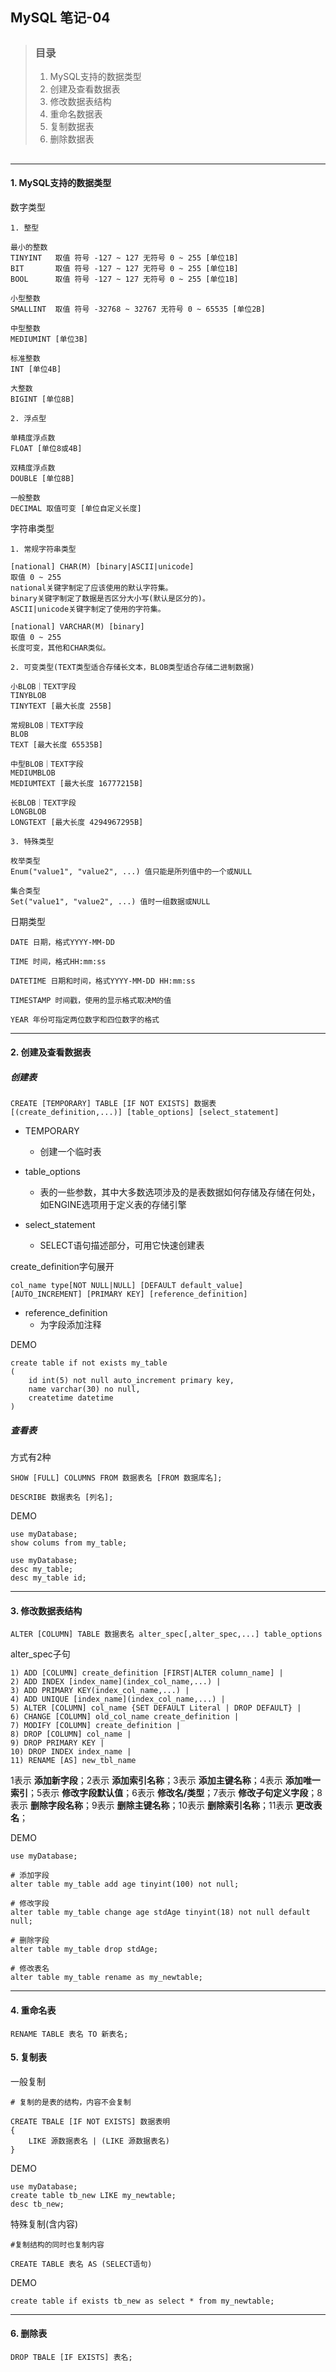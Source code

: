 ## MySQL 笔记-04

> ##
> ### 目录
> 1. MySQL支持的数据类型
> 2. 创建及查看数据表
> 3. 修改数据表结构
> 4. 重命名数据表
> 5. 复制数据表
> 6. 删除数据表
> ##

---

#### 1. MySQL支持的数据类型

数字类型

    1. 整型
    
    最小的整数
    TINYINT   取值 符号 -127 ~ 127 无符号 0 ~ 255 [单位1B]
    BIT       取值 符号 -127 ~ 127 无符号 0 ~ 255 [单位1B]
    BOOL      取值 符号 -127 ~ 127 无符号 0 ~ 255 [单位1B]
    
    小型整数
    SMALLINT  取值 符号 -32768 ~ 32767 无符号 0 ~ 65535 [单位2B]
    
    中型整数
    MEDIUMINT [单位3B]
    
    标准整数
    INT [单位4B]
    
    大整数
    BIGINT [单位8B]
    
    2. 浮点型
    
    单精度浮点数
    FLOAT [单位8或4B]
    
    双精度浮点数
    DOUBLE [单位8B]
    
    一般整数
    DECIMAL 取值可变 [单位自定义长度]
    
字符串类型

    1. 常规字符串类型
    
    [national] CHAR(M) [binary|ASCII|unicode]
    取值 0 ~ 255
    national关键字制定了应该使用的默认字符集。
    binary关键字制定了数据是否区分大小写(默认是区分的)。
    ASCII|unicode关键字制定了使用的字符集。
    
    [national] VARCHAR(M) [binary]
    取值 0 ~ 255
    长度可变，其他和CHAR类似。
    
    2. 可变类型(TEXT类型适合存储长文本，BLOB类型适合存储二进制数据)
    
    小BLOB｜TEXT字段
    TINYBLOB
    TINYTEXT [最大长度 255B]
    
    常规BLOB｜TEXT字段
    BLOB
    TEXT [最大长度 65535B]
    
    中型BLOB｜TEXT字段
    MEDIUMBLOB
    MEDIUMTEXT [最大长度 16777215B]
    
    长BLOB｜TEXT字段
    LONGBLOB
    LONGTEXT [最大长度 4294967295B]
    
    3. 特殊类型
    
    枚举类型
    Enum("value1", "value2", ...) 值只能是所列值中的一个或NULL
    
    集合类型
    Set("value1", "value2", ...) 值时一组数据或NULL

日期类型
    
    DATE 日期，格式YYYY-MM-DD
    
    TIME 时间，格式HH:mm:ss
    
    DATETIME 日期和时间，格式YYYY-MM-DD HH:mm:ss
    
    TIMESTAMP 时间戳，使用的显示格式取决M的值
    
    YEAR 年份可指定两位数字和四位数字的格式

---

#### 2. 创建及查看数据表

##### 创建表
```
CREATE [TEMPORARY] TABLE [IF NOT EXISTS] 数据表
[(create_definition,...)] [table_options] [select_statement]
```

+ TEMPORARY
    + 创建一个临时表

+ table_options
    + 表的一些参数，其中大多数选项涉及的是表数据如何存储及存储在何处，如ENGINE选项用于定义表的存储引擎

+ select_statement
    + SELECT语句描述部分，可用它快速创建表
    
create_definition字句展开
```
col_name type[NOT NULL|NULL] [DEFAULT default_value]
[AUTO_INCREMENT] [PRIMARY KEY] [reference_definition]
```

+ reference_definition
    + 为字段添加注释
    
DEMO
```
create table if not exists my_table
(
    id int(5) not null auto_increment primary key,
    name varchar(30) no null,
    createtime datetime
)
```

##### 查看表

方式有2种
```
SHOW [FULL] COLUMNS FROM 数据表名 [FROM 数据库名];
```

```
DESCRIBE 数据表名 [列名];
```

DEMO
```
use myDatabase;
show colums from my_table;
```

```
use myDatabase;
desc my_table;
desc my_table id;
```
---

#### 3. 修改数据表结构

```
ALTER [COLUMN] TABLE 数据表名 alter_spec[,alter_spec,...] table_options
```

alter_spec子句
```
1) ADD [COLUMN] create_definition [FIRST|ALTER column_name] |
2) ADD INDEX [index_name](index_col_name,...) |
3) ADD PRIMARY KEY(index_col_name,...) |
4) ADD UNIQUE [index_name](index_col_name,...) |
5) ALTER [COLUMN] col_name {SET DEFAULT Literal | DROP DEFAULT} |
6) CHANGE [COLUMN] old_col_name create_definition |
7) MODIFY [COLUMN] create_definition |
8) DROP [COLUMN] col_name |
9) DROP PRIMARY KEY |
10) DROP INDEX index_name |
11) RENAME [AS] new_tbl_name
```

1表示 <b>添加新字段</b>；2表示 <b>添加索引名称</b>；3表示 <b>添加主键名称</b>；4表示 <b>添加唯一索引</b>；5表示 <b>修改字段默认值</b>；6表示 <b>修改名/类型</b>；7表示 <b>修改子句定义字段</b>；8表示 <b>删除字段名称</b>；9表示 <b>删除主键名称</b>；10表示 <b>删除索引名称</b>；11表示 <b>更改表名</b>；

DEMO
```
use myDatabase;

# 添加字段
alter table my_table add age tinyint(100) not null;

# 修改字段
alter table my_table change age stdAge tinyint(18) not null default null;

# 删除字段
alter table my_table drop stdAge;

# 修改表名
alter table my_table rename as my_newtable;
```

---

#### 4. 重命名表

```
RENAME TABLE 表名 TO 新表名;
```

#### 5. 复制表

一般复制
```
# 复制的是表的结构，内容不会复制

CREATE TBALE [IF NOT EXISTS] 数据表明
{
    LIKE 源数据表名 | (LIKE 源数据表名)
}
```

DEMO
```
use myDatabase;
create table tb_new LIKE my_newtable;
desc tb_new;
```

特殊复制(含内容)
```
#复制结构的同时也复制内容

CREATE TABLE 表名 AS (SELECT语句)
```

DEMO
```
create table if exists tb_new as select * from my_newtable;
```

---

#### 6. 删除表

```
DROP TBALE [IF EXISTS] 表名;
```